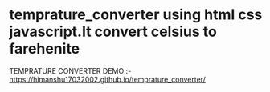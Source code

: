 # temprature_converter using html css javascript.It convert celsius to farehenite
TEMPRATURE CONVERTER DEMO :-  https://himanshu17032002.github.io/temprature_converter/
